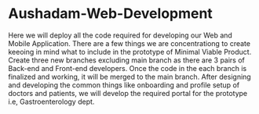 # Aushadam-Web-Development

Here we will deploy all the code required for developing our Web and Mobile Application.
There are a few things we are concentrationg to create keeoing in mind what to include in the prototype of Minimal Viable Product. 
Create three new branches excluding main branch as there are 3 pairs of Back-end and Front-end developers.
Once the code in the each branch is finalized and working, it will be merged to the main branch.
After designing and developing the common things like onboarding and profile setup of doctors and patients, we will develop the required portal for the prototype i.e, Gastroenterology dept.
